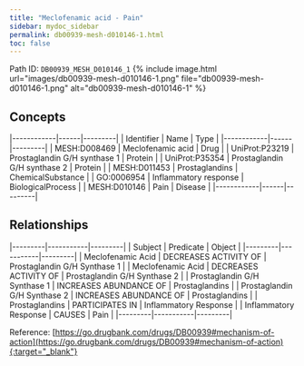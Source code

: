 ```yaml
---
title: "Meclofenamic acid - Pain"
sidebar: mydoc_sidebar
permalink: db00939-mesh-d010146-1.html
toc: false 
---
```



Path ID: `DB00939_MESH_D010146_1`
{% include image.html url="images/db00939-mesh-d010146-1.png" file="db00939-mesh-d010146-1.png" alt="db00939-mesh-d010146-1" %}

## Concepts

|------------|------|---------|
| Identifier | Name | Type    |
|------------|------|---------|
| MESH:D008469 | Meclofenamic acid | Drug |
| UniProt:P23219 | Prostaglandin G/H synthase 1 | Protein |
| UniProt:P35354 | Prostaglandin G/H synthase 2 | Protein |
| MESH:D011453 | Prostaglandins | ChemicalSubstance |
| GO:0006954 | Inflammatory response | BiologicalProcess |
| MESH:D010146 | Pain | Disease |
|------------|------|---------|

## Relationships

|---------|-----------|---------|
| Subject | Predicate | Object  |
|---------|-----------|---------|
| Meclofenamic Acid | DECREASES ACTIVITY OF | Prostaglandin G/H Synthase 1 |
| Meclofenamic Acid | DECREASES ACTIVITY OF | Prostaglandin G/H Synthase 2 |
| Prostaglandin G/H Synthase 1 | INCREASES ABUNDANCE OF | Prostaglandins |
| Prostaglandin G/H Synthase 2 | INCREASES ABUNDANCE OF | Prostaglandins |
| Prostaglandins | PARTICIPATES IN | Inflammatory Response |
| Inflammatory Response | CAUSES | Pain |
|---------|-----------|---------|

Reference: [https://go.drugbank.com/drugs/DB00939#mechanism-of-action](https://go.drugbank.com/drugs/DB00939#mechanism-of-action){:target="_blank"}